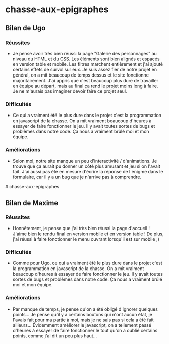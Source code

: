 ﻿# chasse-aux-epigraphes
## Bilan de Ugo
### Réussites
* Je pense avoir très bien réussi la page "Galerie des personnages" au niveau du HTML et du CSS. Les éléments sont bien alignés et espacés en version table et mobile. Les filtres marchent entièrement et j'ai ajouté certains effets de survol sur eux. Je suis assez fier de notre projet en général, on a mit beaucoup de temps dessus et le site fonctionne majoritairement. J'ai appris que c'est beaucoup plus dure de travailler en équipe au départ, mais au final ça rend le projet moins long à faire. Je ne m'aurais pas imaginer devoir faire ce projet seul.
### Difficultés
* Ce qui a vraiment été le plus dure dans le projet c'est la programmation en javascript de la chasse. On a mit vraiment beaucoup d'heures à essayer de faire fonctionner le jeu. Il y avait toutes sortes de bugs et problèmes dans notre code. Ça nous a vraiment brûlé moi et mon équipe. 
### Améliorations
* Selon moi, notre site manque un peu d'interactivité / d'animations. Je trouve que ça aurait pu donner un côté plus amusant et jeu si on l'avait fait. J'ai aussi pas été en mesure d'écrire la réponse de l'énigme dans le formulaire, car il y a un bug que je n'arrive pas à comprendre. 

﻿# chasse-aux-epigraphes
## Bilan de Maxime
### Réussites
* Honnêtement, je pense que j'ai très bien réussi la page d'accueil ! J'aime bien le rendu final en version mobile et en version table ! De plus, j'ai réussi à faire fonctionner le menu ouvrant lorsqu'il est sur mobile ;)
### Difficultés
* Comme pour Ugo, ce qui a vraiment été le plus dure dans le projet c'est la programmation en javascript de la chasse. On a mit vraiment beaucoup d'heures à essayer de faire fonctionner le jeu. Il y avait toutes sortes de bugs et problèmes dans notre code. Ça nous a vraiment brûlé moi et mon équipe. 
### Améliorations
* Par manque de temps, je pense qu'on a été obligé d'ignorer quelques points... Je pense qu'il y a certains boutons qui n'ont aucun état, je l'avais fait pour ma partie à moi, mais je ne sais pas si cela a été fait ailleurs... Évidemment améliorer le javascript, on a tellement passé d'heures à essayer de faire fonctionner le tout qu'on a oublié certains points, comme j'ai dit un peu plus haut...
